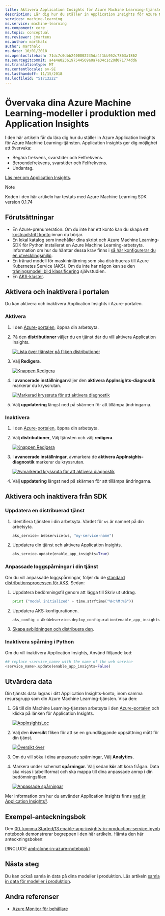 ```yaml
---
title: Aktivera Application Insights för Azure Machine Learning-tjänsten i produktion
description: Lär dig hur du ställer in Application Insights för Azure Machine Learning-tjänsten för distribution till Azure Kubernetes Service
services: machine-learning
ms.service: machine-learning
ms.component: core
ms.topic: conceptual
ms.reviewer: jmartens
ms.author: marthalc
author: marthalc
ms.date: 10/01/2018
ms.openlocfilehash: 71dc7c0dbb2400802235da4f1bb952c7863a1862
ms.sourcegitcommit: a4e4e0236197544569a0a7e34c1c20d071774dd6
ms.translationtype: MT
ms.contentlocale: sv-SE
ms.lasthandoff: 11/15/2018
ms.locfileid: "51713222"
---
```

# <a name="monitor-your-azure-machine-learning-models-in-production-with-application-insights"></a>Övervaka dina Azure Machine Learning-modeller i produktion med Application Insights

I den här artikeln får du lära dig hur du ställer in Azure Application Insights för Azure Machine Learning-tjänsten. Application Insights ger dig möjlighet att övervaka:
* Begära frekvens, svarstider och Felfrekvens.
* Beroendefrekvens, svarstider och Felfrekvens.
* Undantag.

[Läs mer om Application Insights](../../application-insights/app-insights-overview.md). 

>[!NOTE]
> Koden i den här artikeln har testats med Azure Machine Learning SDK version 0.1.74


## <a name="prerequisites"></a>Förutsättningar
* En Azure-prenumeration. Om du inte har ett konto kan du skapa ett [kostnadsfritt konto](https://aka.ms/AMLfree) innan du börjar.
* En lokal katalog som innehåller dina skript och Azure Machine Learning-SDK för Python installerat en Azure Machine Learning-arbetsyta. Information om hur du hämtar dessa krav finns i [så här konfigurerar du en utvecklingsmiljö](how-to-configure-environment.md).
* En tränad modell för maskininlärning som ska distribueras till Azure Kubernetes Service (AKS). Om du inte har någon kan se den [träningsmodell bild klassificering](tutorial-train-models-with-aml.md) självstudien.
* En [AKS-kluster](how-to-deploy-to-aks.md).

## <a name="enable-and-disable-in-the-portal"></a>Aktivera och inaktivera i portalen

Du kan aktivera och inaktivera Application Insights i Azure-portalen.

### <a name="enable"></a>Aktivera

1. I den [Azure-portalen](https://portal.azure.com), öppna din arbetsyta.

1. På den **distributioner** väljer du en tjänst där du vill aktivera Application Insights.

   [![Lista över tjänster på fliken distributioner](media/how-to-enable-app-insights/Deployments.PNG)](./media/how-to-enable-app-insights/Deployments.PNG#lightbox)

3. Välj **Redigera**.

   [![Knappen Redigera](media/how-to-enable-app-insights/Edit.PNG)](./media/how-to-enable-app-insights/Edit.PNG#lightbox)

4. I **avancerade inställningar**väljer den **aktivera AppInsights-diagnostik** markerar du kryssrutan.

   [![Markerad kryssruta för att aktivera diagnostik](media/how-to-enable-app-insights/AdvancedSettings.png)](./media/how-to-enable-app-insights/AdvancedSettings.png#lightbox)

1. Välj **uppdatering** längst ned på skärmen för att tillämpa ändringarna. 

### <a name="disable"></a>Inaktivera
1. I den [Azure-portalen](https://portal.azure.com), öppna din arbetsyta.
1. Välj **distributioner**, Välj tjänsten och välj **redigera**.

   [![Knappen Redigera](media/how-to-enable-app-insights/Edit.PNG)](./media/how-to-enable-app-insights/Edit.PNG#lightbox)

1. I **avancerade inställningar**, avmarkera de **aktivera AppInsights-diagnostik** markerar du kryssrutan. 

   [![Avmarkerad kryssruta för att aktivera diagnostik](media/how-to-enable-app-insights/uncheck.png)](./media/how-to-enable-app-insights/uncheck.png#lightbox)

1. Välj **uppdatering** längst ned på skärmen för att tillämpa ändringarna. 

## <a name="enable-and-disable-from-the-sdk"></a>Aktivera och inaktivera från SDK

### <a name="update-a-deployed-service"></a>Uppdatera en distribuerad tjänst
1. Identifiera tjänsten i din arbetsyta. Värdet för `ws` är namnet på din arbetsyta.

    ```python
    aks_service= Webservice(ws, "my-service-name")
    ```
2. Uppdatera din tjänst och aktivera Application Insights. 

    ```python
    aks_service.update(enable_app_insights=True)
    ```

### <a name="log-custom-traces-in-your-service"></a>Anpassade loggspårningar i din tjänst
Om du vill anpassade loggspårningar, följer du de [standard distributionsprocessen för AKS](how-to-deploy-to-aks.md). Sedan:

1. Uppdatera bedömningsfil genom att lägga till Skriv ut utdrag.
    
    ```python
    print ("model initialized" + time.strftime("%H:%M:%S"))
    ```

2. Uppdatera AKS-konfigurationen.
    
    ```python
    aks_config = AksWebservice.deploy_configuration(enable_app_insights=True)
    ```

3. [Skapa avbildningen och distribuera den](how-to-deploy-to-aks.md).  

### <a name="disable-tracking-in-python"></a>Inaktivera spårning i Python

Om du vill inaktivera Application Insights, Använd följande kod:

```python 
## replace <service_name> with the name of the web service
<service_name>.update(enable_app_insights=False)
```
    

## <a name="evaluate-data"></a>Utvärdera data
Din tjänsts data lagras i ditt Application Insights-konto, inom samma resursgrupp som din Azure Machine Learning-tjänsten.
Visa den:
1. Gå till din Machine Learning-tjänsten arbetsyta i den [Azure-portalen](https://portal.azure.com) och klicka på länken för Application Insights.

    [![AppInsightsLoc](media/how-to-enable-app-insights/AppInsightsLoc.png)](./media/how-to-enable-app-insights/AppInsightsLoc.png#lightbox)

1. Välj den **översikt** fliken för att se en grundläggande uppsättning mått för din tjänst.

   [![Översikt över](media/how-to-enable-app-insights/overview.png)](./media/how-to-enable-app-insights/overview.png#lightbox)

3. Om du vill söka i dina anpassade spårningar, Välj **Analytics**.
4. Markera under schemat **spårningar**. Välj sedan **kör** att köra frågan. Data ska visas i tabellformat och ska mappa till dina anpassade anrop i din bedömningsfilen. 

   [![Anpassade spårningar](media/how-to-enable-app-insights/logs.png)](./media/how-to-enable-app-insights/logs.png#lightbox)

Mer information om hur du använder Application Insights finns [vad är Application Insights?](../../application-insights/app-insights-overview.md).
    

## <a name="example-notebook"></a>Exempel-anteckningsbok

Den [00. komma Started/13.enable-app-insights-in-production-service.ipynb](https://github.com/Azure/MachineLearningNotebooks/tree/master/01.getting-started/13.enable-app-insights) notebook demonstrerar begreppen i den här artikeln.  Hämta den här anteckningsboken:
 
[!INCLUDE [aml-clone-in-azure-notebook](../../../includes/aml-clone-for-examples.md)]

## <a name="next-steps"></a>Nästa steg
Du kan också samla in data på dina modeller i produktion. Läs artikeln [samla in data för modeller i produktion](how-to-enable-data-collection.md). 


## <a name="other-references"></a>Andra referenser
* [Azure Monitor för behållare](https://docs.microsoft.com/azure/monitoring/monitoring-container-insights-overview?toc=%2fazure%2fmonitoring%2ftoc.json)

